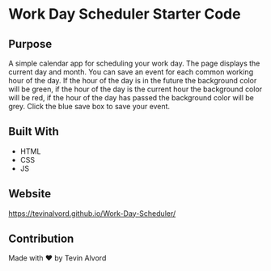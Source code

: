 # Work Day Scheduler Starter Code

## Purpose
A simple calendar app for scheduling your work day. The page displays the current day and month. You can save an event for each common working hour of the day. If the hour of the day is in the future the background color will be green, if the hour of the day is the current hour the background color will be red, if the hour of the day has passed the background color will be grey. Click the blue save box to save your event.

## Built With
* HTML
* CSS
* JS

## Website
https://tevinalvord.github.io/Work-Day-Scheduler/

## Contribution
Made with ❤️ by Tevin Alvord
